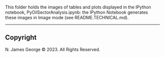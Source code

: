 This folder holds the images of tables and plots displayed in the IPython notebook, PyOilSectorAnalysis.ipynb: the IPython Notebook generates these images in Image mode (see README.TECHNICAL.md).

----

## Copyright

N. James George © 2023. All Rights Reserved.
